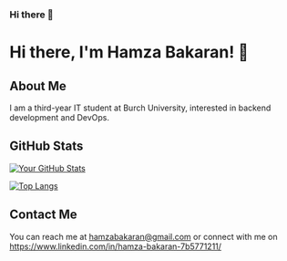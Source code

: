 ### Hi there 👋

# Hi there, I'm Hamza Bakaran! 👋

## About Me

I am a third-year IT student at Burch University, interested in backend development and DevOps.

## GitHub Stats

[![Your GitHub Stats](https://github-readme-stats.vercel.app/api?username=HamzaBakaran&show_icons=true&count_private=true&hide=stars,issues)](https://github.com/HamzaBakaran)

[![Top Langs](https://github-readme-stats.vercel.app/api/top-langs/?username=HamzaBakaran&layout=donut-vertical)](https://github.com/HamzaBakaran/github-readme-stats)
  
## Contact Me

You can reach me at hamzabakaran@gmail.com or connect with me on https://www.linkedin.com/in/hamza-bakaran-7b5771211/  



